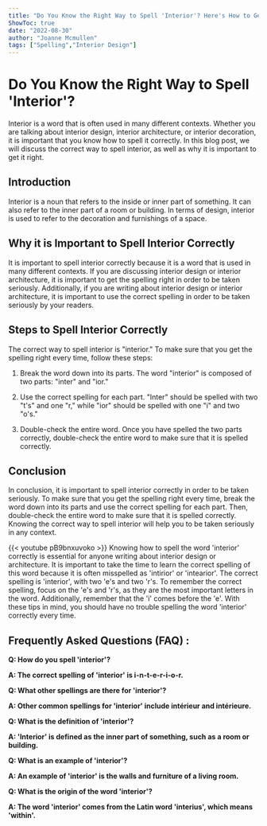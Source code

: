 ```yaml
---
title: "Do You Know the Right Way to Spell 'Interior'? Here's How to Get it Right Every Time!"
ShowToc: true 
date: "2022-08-30"
author: "Joanne Mcmullen" 
tags: ["Spelling","Interior Design"]
---
```

# Do You Know the Right Way to Spell 'Interior'?

Interior is a word that is often used in many different contexts. Whether you are talking about interior design, interior architecture, or interior decoration, it is important that you know how to spell it correctly. In this blog post, we will discuss the correct way to spell interior, as well as why it is important to get it right.

## Introduction

Interior is a noun that refers to the inside or inner part of something. It can also refer to the inner part of a room or building. In terms of design, interior is used to refer to the decoration and furnishings of a space.

## Why it is Important to Spell Interior Correctly

It is important to spell interior correctly because it is a word that is used in many different contexts. If you are discussing interior design or interior architecture, it is important to get the spelling right in order to be taken seriously. Additionally, if you are writing about interior design or interior architecture, it is important to use the correct spelling in order to be taken seriously by your readers.

## Steps to Spell Interior Correctly

The correct way to spell interior is "interior." To make sure that you get the spelling right every time, follow these steps: 

1. Break the word down into its parts. The word "interior" is composed of two parts: "inter" and "ior."

2. Use the correct spelling for each part. "Inter" should be spelled with two "t's" and one "r," while "ior" should be spelled with one "i" and two "o's."

3. Double-check the entire word. Once you have spelled the two parts correctly, double-check the entire word to make sure that it is spelled correctly.

## Conclusion

In conclusion, it is important to spell interior correctly in order to be taken seriously. To make sure that you get the spelling right every time, break the word down into its parts and use the correct spelling for each part. Then, double-check the entire word to make sure that it is spelled correctly. Knowing the correct way to spell interior will help you to be taken seriously in any context.

{{< youtube pB9bnxuvoko >}} 
Knowing how to spell the word 'interior' correctly is essential for anyone writing about interior design or architecture. It is important to take the time to learn the correct spelling of this word because it is often misspelled as 'intirior' or 'intearior'. The correct spelling is 'interior', with two 'e's and two 'r's. To remember the correct spelling, focus on the 'e's and 'r's, as they are the most important letters in the word. Additionally, remember that the 'i' comes before the 'e'. With these tips in mind, you should have no trouble spelling the word 'interior' correctly every time.

## Frequently Asked Questions (FAQ) :
**Q: How do you spell 'interior'?**

**A: The correct spelling of 'interior' is i-n-t-e-r-i-o-r.**

**Q: What other spellings are there for 'interior'?**

**A: Other common spellings for 'interior' include intérieur and intérieure.**

**Q: What is the definition of 'interior'?**

**A: 'Interior' is defined as the inner part of something, such as a room or building.**

**Q: What is an example of 'interior'?**

**A: An example of 'interior' is the walls and furniture of a living room.**

**Q: What is the origin of the word 'interior'?**

**A: The word 'interior' comes from the Latin word 'interius', which means 'within'.**





